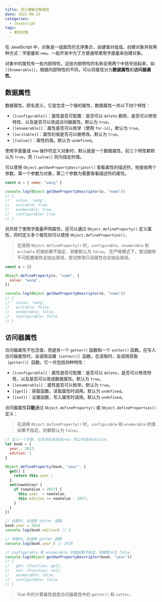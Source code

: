 ```yaml
---
title: 深入理解对象属性
date: 2022-08-25
categories:
  - JavaScript
tags:
  - 面向对象
---
```


在 JavaScript 中，对象是一组属性的无序集合，由键值对组成。创建对象共有两种方式：字面量和 `new`。一般开发中为了方便通常使用字面量来创建对象。

对象中的属性有一些内部特性，这些内部特性的名称会用两个中括号括起来，如 `[[Enumerable]]`，根据内部特性的不同，可以将属性分为**数据属性**和**访问器属性**。

## 数据属性

数据属性，顾名思义，它是包含一个值的属性，数据属性一共以下四个特性：

* `[[configurable]]`：属性是否可配置：是否可以 `delete` 删除，是否可以修改特性，以及是否可以改成访问器属性。默认为 `true`。
* `[[enumerable]]`：属性是否可以枚举（使用 `for-in`）。默认为 `true`。
* `[[writable]]`：属性的值是否可以被修改。默认为 `true`。
* `[[value]]`：属性的值。默认为 `undefined`。

使用字面量或 `new` 操作符定义对象时，默认就是一个数据属性。前三个特性都默认为 `true`，而 `[[value]]` 则为指定的值。

可以使用 `Object.getOwnPropertyDescriptor()` 查看属性的描述符，他接收两个参数，第一个参数为对象，第二个参数为需要查看描述符的属性。

```js
const o = { name: "wang" }

console.log(Object.getOwnPropertyDescriptor(o, "name"))
// {
//   value: 'wang',
//   writable: true,
//   enumerable: true,
//   configurable: true
// }
```

另外除了使用字面量声明属性，还可以通过 `Object.defineProperty()` 定义属性，同时定义多个属性则可以使用 `Object.defineProperties()`，

> 在调用 `Object.defineProperty()` 时，`configurable`、`enumerable` 和 `writable` 的值如果不指定，则都默认为 `false`。
> 在严格模式下，尝试删除不可配置属性会抛出错误，尝试修改只读属性也会抛出错误。

```js
const o = {}

Object.defineProperty(o, "name", {
  value: "wang",
})

console.log(Object.getOwnPropertyDescriptor(o, "name"))
// {
//   value: 'wang',
//   writable: false,
//   enumerable: false,
//   configurable: false
// }
```

## 访问器属性
   
访问器属性不包含值，而是有一个 `getter()` 函数和一个 `setter()` 函数。在写入访问器属性时，会调用设置（`setter()`）函数，在读取时，会调用获取（`getter()`）函数。它一共包括四种特性：

* `[[configurable]]`：属性是否可配置：是否可以 `delete`，是否可以修改特性，以及是否可以改成数据属性。默认为 `true`。
* `[[enumerable]]`：属性是否可以枚举。默认为 `true`。
* `[[get]]`：获取函数，读取属性时调用。默认为 `undefined`。
* `[[set]]`：设置函数，写入属性时调用。默认为 `undefined`。

访问器属性**只能**通过 `Object.defineProperty()` 或 `Object.defineProperties()` 定义：

> 在调用 `Object.defineProperty()` 时，`configurable` 和 `enumerable` 的值如果不指定，则都默认为 `false`。

```js
// 定义一个对象，包含伪私有成员year_和公共成员edition
let book = {
  year_: 2017,
  edition: 1
}

Object.defineProperty(book, "year", {
  get() {
    return this.year_;
  },
  set(newValue) {
    if (newValue > 2017) {
      this.year_ = newValue;
      this.edition += newValue - 2017;
    }
  }
})

// 设置时，会调用 setter 函数
book.year = 2018
console.log(book.edition) // 2

// 读取时，会调用 getter 函数
console.log(book.year_) // 2018

// configurable 和 enumerable 的值如果不指定，则都默认为 false
console.log(Object.getOwnPropertyDescriptor(book, "year"))
// {
//   get: [Function: get],
//   set: [Function: set],
//   enumerable: false,
//   configurable: false
// }
```

> Vue 中的计算属性就是访问器属性中的 `getter()` 和 `setter`。